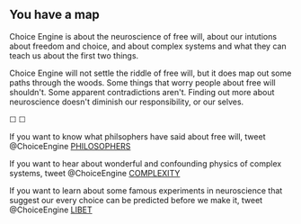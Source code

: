 ## You have a map

Choice Engine is about the neuroscience of free will, about our intutions about freedom and choice, and about complex systems and what they can teach us about the first two things.

Choice Engine will not settle the riddle of free will, but it does map out some paths through the woods. Some things that worry people about free will shouldn't. Some apparent contradictions aren't. Finding out more about neuroscience doesn't diminish our responsibility, or our selves.

&#9744; &#9744;

If you want to know what philsophers have said about free will, tweet @ChoiceEngine [PHILOSOPHERS](https://twitter.com/intent/tweet?text=@ChoiceEngine%20PHILOSOPHERS)

If you want to hear about wonderful and confounding physics of complex systems, tweet @ChoiceEngine [COMPLEXITY](https://twitter.com/intent/tweet?text=@ChoiceEngine%20COMPLEXITY)

If you want to learn about some famous experiments in neuroscience that suggest our every choice can be predicted before we make it, tweet @ChoiceEngine [LIBET](https://twitter.com/intent/tweet?text=@ChoiceEngine%20LIBET)
